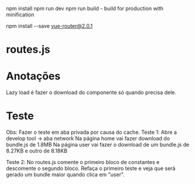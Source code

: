 npm install
npm run dev
npm run build - build for production with minification

npm install --save vue-router@2.0.1


# routes.js


# Anotações
Lazy load é fazer o download do componente só quando precisa dele.

# Teste
Obs: Fazer o teste em aba privada por causa do cache.
Teste 1:
Abre a develop tool -> aba network
Na página home vai fazer download do bundle.js de 1.8MB
Na página user vai fazer o download de um bundle.js de 8.27KB e outro de 8.18KB


Teste 2:
No routes.js comente o primeiro bloco de constantes e descomente o segundo bloco.
Refaça o primeiro teste e veja que será gerado um bundle maior quando clica em "user".